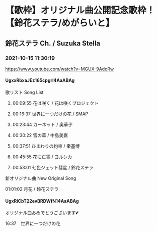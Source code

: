 # 【歌枠】オリジナル曲公開記念歌枠！【鈴花ステラ/めがらいと】
## 鈴花ステラ Ch. / Suzuka Stella
### 2021-10-15 11:30:19
https://www.youtube.com/watch?v=MGUX-9AdoRw
#### UgxxRbxaJEz165cpgrl4AaABAg
歌リスト  Song List

01. 00:09:55  花は咲く / 花は咲くプロジェクト

02. 00:16:37  世界に一つだけの花 / SMAP

03. 00:23:44  ガーネット / 奥華子

04. 00:30:22  雪の華 / 中島美嘉

05. 00:37:51  ひまわりの約束 / 秦基博

06. 00:45:55  花に亡霊 / ヨルシカ

07. 00:53:01  七色ジェット彗星 / 鈴花ステラ



新オリジナル曲  New Original Song

01:01:02  月花 / 鈴花ステラ

#### UgxRiCbT22evBRDWfN14AaABAg
オリジナル曲おめでとうございます💕

16:37　世界に一つだけの花

